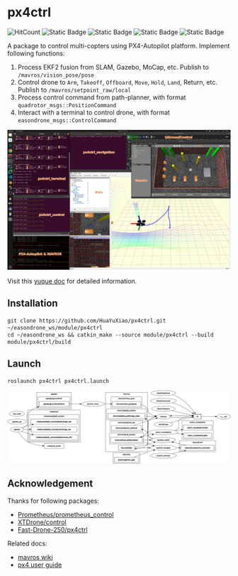 # px4ctrl

![HitCount](https://img.shields.io/endpoint?url=https%3A%2F%2Fhits.dwyl.com%2FHuaYuXiao%2Fpx4ctrl.json%3Fcolor%3Dpink)
![Static Badge](https://img.shields.io/badge/ROS-noetic-22314E?logo=ros)
![Static Badge](https://img.shields.io/badge/C%2B%2B-14-00599C?logo=cplusplus)
![Static Badge](https://img.shields.io/badge/Python-3.8.10-3776AB?logo=python)
![Static Badge](https://img.shields.io/badge/Ubuntu-20.04.6-E95420?logo=ubuntu)

A package to control multi-copters using PX4-Autopilot platform. Implement following functions: 

1. Process EKF2 fusion from SLAM, Gazebo, MoCap, etc. Publish to `/mavros/vision_pose/pose`
2. Control drone to `Arm`, `Takeoff`, `Offboard`, `Move`, `Hold`, `Land`, Return, etc. Publish to `/mavros/setpoint_raw/local`
3. Process control command from path-planner, with format `quadrotor_msgs::PositionCommand`
4. Interact with a terminal to control drone, with format `easondrone_msgs::ControlCommand`

![screenshot](doc/Snipaste_2024-08-25_21-44-35.png)

Visit this [yuque doc](https://www.yuque.com/g/easonhua/nx9k7f/xuv0pnk5yxk9qw3v/collaborator/join?token=V4SM11MTCXNawO7w&source=doc_collaborator#) for detailed information.

## Installation

```shell
git clone https://github.com/HuaYuXiao/px4ctrl.git ~/easondrone_ws/module/px4ctrl
cd ~/easondrone_ws && catkin_make --source module/px4ctrl --build module/px4ctrl/build
```

## Launch

```shell
roslaunch px4ctrl px4ctrl.launch
```

![rosgraph.png](doc/rosgraph.png)

## Acknowledgement

Thanks for following packages:

- [Prometheus/prometheus_control](https://github.com/amov-lab/Prometheus/Modules/control)
- [XTDrone/control](https://gitee.com/robin_shaun/XTDrone/control)
- [Fast-Drone-250/px4ctrl](https://github.com/ZJU-FAST-Lab/Fast-Drone-250/src/realflight_modules/px4ctrl)

Related docs:

- [mavros wiki](https://wiki.ros.org/mavros)
- [px4 user guide](https://docs.px4.io/master/en/)
